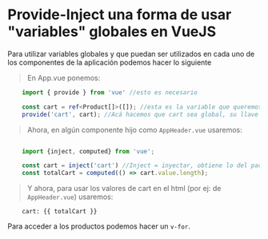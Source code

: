 # Provide-Inject una forma de usar "variables" globales en VueJS

Para utilizar variables globales y que puedan ser utilizados en cada uno de los componentes de la aplicación podemos hacer lo siguiente


> En App.vue ponemos:
```typescript
    import { provide } from 'vue' //esto es necesario

    const cart = ref<Product[]>([]); //esta es la variable que queremos que sea global
    provide('cart', cart); //Acá hacemos que cart sea global, su llave será 'cart'
```

> Ahora, en algún componente hijo como `AppHeader.vue` usaremos:

```typescript

    import {inject, computed} from 'vue';

    const cart = inject('cart') //Inject = inyectar, obtiene lo del padre
    const totalCart = computed(() => cart.value.length);
```

> Y ahora, para usar los valores de cart en el html (por ej: de `AppHeader.vue`) usaremos:

```vue
    cart: {{ totalCart }}
```
Para acceder a los productos podemos hacer un `v-for`.